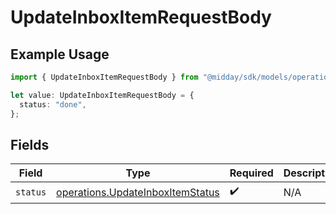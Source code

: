 # UpdateInboxItemRequestBody

## Example Usage

```typescript
import { UpdateInboxItemRequestBody } from "@midday/sdk/models/operations";

let value: UpdateInboxItemRequestBody = {
  status: "done",
};
```

## Fields

| Field                                                                                | Type                                                                                 | Required                                                                             | Description                                                                          |
| ------------------------------------------------------------------------------------ | ------------------------------------------------------------------------------------ | ------------------------------------------------------------------------------------ | ------------------------------------------------------------------------------------ |
| `status`                                                                             | [operations.UpdateInboxItemStatus](../../models/operations/updateinboxitemstatus.md) | :heavy_check_mark:                                                                   | N/A                                                                                  |
